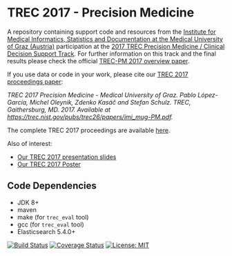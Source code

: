 # TREC 2017 - Precision Medicine

A repository containing support code and resources from the [Institute for Medical Informatics, Statistics and Documentation at the Medical University of Graz (Austria)](https://www.medunigraz.at/imi/en/) participation at the [2017 TREC Precision Medicine / Clinical Decision Support Track](http://trec-cds.appspot.com/2017.html). For further information on this track and the final results please check the official [TREC-PM 2017 overview paper](https://trec.nist.gov/pubs/trec26/papers/Overview-PM.pdf).

If you use data or code in your work, please cite our [TREC 2017 proceedings paper](https://trec.nist.gov/pubs/trec26/papers/imi_mug-PM.pdf):

*TREC 2017 Precision Medicine - Medical University of Graz. Pablo López-García, Michel Oleynik, Zdenko Kasáč and Stefan Schulz. TREC, Gaithersburg, MD. 2017. Available at https://trec.nist.gov/pubs/trec26/papers/imi_mug-PM.pdf.*

The complete TREC 2017 proceedings are available [here](https://trec.nist.gov/pubs/trec26/trec2017.html).

Also of interest:

* [Our TREC 2017 presentation slides](https://github.com/bst-mug/trec2017/blob/master/docs/presentation.pdf)
* [Our TREC 2017 Poster](https://github.com/bst-mug/trec2017/blob/master/docs/poster.pdf)

## Code Dependencies

- JDK 8+
- maven
- make (for `trec_eval` tool)
- gcc (for `trec_eval` tool)
- Elasticsearch 5.4.0+

[![Build Status](https://travis-ci.org/bst-mug/trec2017.svg?branch=master)](https://travis-ci.org/bst-mug/trec2017)
[![Coverage Status](https://coveralls.io/repos/github/bst-mug/trec2017/badge.svg?branch=master)](https://coveralls.io/github/bst-mug/trec2017?branch=master)
[![License: MIT](https://img.shields.io/badge/License-MIT-yellow.svg)](https://opensource.org/licenses/MIT)
